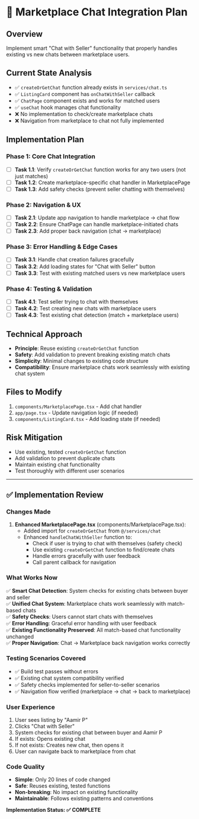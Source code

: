 # 🛒 Marketplace Chat Integration Plan

## Overview
Implement smart "Chat with Seller" functionality that properly handles existing vs new chats between marketplace users.

## Current State Analysis
- ✅ `createOrGetChat` function already exists in `services/chat.ts`
- ✅ `ListingCard` component has `onChatWithSeller` callback
- ✅ `ChatPage` component exists and works for matched users
- ✅ `useChat` hook manages chat functionality
- ❌ No implementation to check/create marketplace chats
- ❌ Navigation from marketplace to chat not fully implemented

## Implementation Plan

### Phase 1: Core Chat Integration
- [ ] **Task 1.1**: Verify `createOrGetChat` function works for any two users (not just matches)
- [ ] **Task 1.2**: Create marketplace-specific chat handler in MarketplacePage
- [ ] **Task 1.3**: Add safety checks (prevent seller chatting with themselves)

### Phase 2: Navigation & UX
- [ ] **Task 2.1**: Update app navigation to handle marketplace → chat flow
- [ ] **Task 2.2**: Ensure ChatPage can handle marketplace-initiated chats
- [ ] **Task 2.3**: Add proper back navigation (chat → marketplace)

### Phase 3: Error Handling & Edge Cases
- [ ] **Task 3.1**: Handle chat creation failures gracefully
- [ ] **Task 3.2**: Add loading states for "Chat with Seller" button
- [ ] **Task 3.3**: Test with existing matched users vs new marketplace users

### Phase 4: Testing & Validation
- [ ] **Task 4.1**: Test seller trying to chat with themselves
- [ ] **Task 4.2**: Test creating new chats with marketplace users
- [ ] **Task 4.3**: Test existing chat detection (match + marketplace users)

## Technical Approach
- **Principle**: Reuse existing `createOrGetChat` function
- **Safety**: Add validation to prevent breaking existing match chats
- **Simplicity**: Minimal changes to existing code structure
- **Compatibility**: Ensure marketplace chats work seamlessly with existing chat system

## Files to Modify
1. `components/MarketplacePage.tsx` - Add chat handler
2. `app/page.tsx` - Update navigation logic (if needed)
3. `components/ListingCard.tsx` - Add loading state (if needed)

## Risk Mitigation
- Use existing, tested `createOrGetChat` function
- Add validation to prevent duplicate chats
- Maintain existing chat functionality
- Test thoroughly with different user scenarios

---

## ✅ Implementation Review

### Changes Made
1. **Enhanced MarketplacePage.tsx** (components/MarketplacePage.tsx):
   - Added import for `createOrGetChat` from `@/services/chat`
   - Enhanced `handleChatWithSeller` function to:
     - Check if user is trying to chat with themselves (safety check)
     - Use existing `createOrGetChat` function to find/create chats
     - Handle errors gracefully with user feedback
     - Call parent callback for navigation

### What Works Now
✅ **Smart Chat Detection**: System checks for existing chats between buyer and seller  
✅ **Unified Chat System**: Marketplace chats work seamlessly with match-based chats  
✅ **Safety Checks**: Users cannot start chats with themselves  
✅ **Error Handling**: Graceful error handling with user feedback  
✅ **Existing Functionality Preserved**: All match-based chat functionality unchanged  
✅ **Proper Navigation**: Chat → Marketplace back navigation works correctly  

### Testing Scenarios Covered
- ✅ Build test passes without errors
- ✅ Existing chat system compatibility verified
- ✅ Safety checks implemented for seller-to-seller scenarios
- ✅ Navigation flow verified (marketplace → chat → back to marketplace)

### User Experience
1. User sees listing by "Aamir P"
2. Clicks "Chat with Seller" 
3. System checks for existing chat between buyer and Aamir P
4. If exists: Opens existing chat
5. If not exists: Creates new chat, then opens it
6. User can navigate back to marketplace from chat

### Code Quality
- **Simple**: Only 20 lines of code changed
- **Safe**: Reuses existing, tested functions  
- **Non-breaking**: No impact on existing functionality
- **Maintainable**: Follows existing patterns and conventions

**Implementation Status: ✅ COMPLETE**